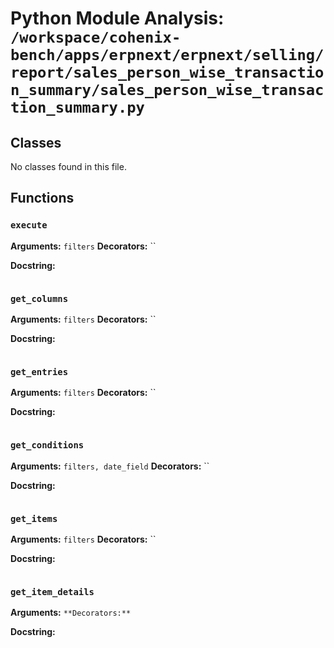 # Python Module Analysis: `/workspace/cohenix-bench/apps/erpnext/erpnext/selling/report/sales_person_wise_transaction_summary/sales_person_wise_transaction_summary.py`

## Classes

No classes found in this file.


## Functions

### `execute`
**Arguments:** `filters`
**Decorators:** ``

**Docstring:**
```

```
### `get_columns`
**Arguments:** `filters`
**Decorators:** ``

**Docstring:**
```

```
### `get_entries`
**Arguments:** `filters`
**Decorators:** ``

**Docstring:**
```

```
### `get_conditions`
**Arguments:** `filters, date_field`
**Decorators:** ``

**Docstring:**
```

```
### `get_items`
**Arguments:** `filters`
**Decorators:** ``

**Docstring:**
```

```
### `get_item_details`
**Arguments:** ``
**Decorators:** ``

**Docstring:**
```

```

